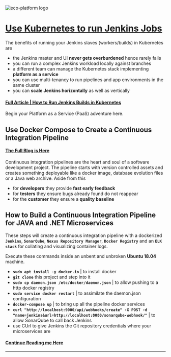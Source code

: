 
![eco-platform logo](media/eco-platform.co.uk-logo.png "Kubernetes Clusters, Terraform, Gollum Wiki for DevOps Engineers")


# [Use Kubernetes to run Jenkins Jobs](/pipeline/kubernetes/)

The benefits of running your Jenkins slaves (workers/builds) in Kubernetes are

- the Jenkins master and UI **never gets overburdened** hence rarely fails
- you can run a complex Jenkins workload locally against branches
- a different team can manage the Kubernetes stack implementing **platform as a service**
- you can use multi-tenancy to run pipelines and app environments in the same cluster
- you can **scale Jenkins horizontally** as well as vertically

#### [Full Article | How to Run Jenkins Builds in Kubernetes](pipeline/kubernetes/)

Begin your Platform as a Service (PaaS) adventure here.

## Use Docker Compose to Create a Continuous Integration Pipeline

#### [The Full Blog is Here](ci/ci)

Continuous integration pipelines are the heart and soul of a software development project. The pipeline starts with version controlled assets and creates something deployable like a docker image, database evolution files or a Java web archive. Aside from this

- for **developers** they provide **fast early feedback**
- for **testers** they ensure bugs already found do not reappear
- for the **customer** they ensure a **quality baseline**

## How to Build a Continuous Integration Pipeline for JAVA and .NET Microservices

These steps will create a continuous integration pipeline with a dockerized **`Jenkins`**, **`SonarQube`**, **`Nexus Repository Manager`**, **`Docker Registry`** and an **`ELK stack`** for collating and visualizing container logs.

Execute these commands inside an unbent and unbroken **Ubuntu 18.04** machine.

- **`sudo apt install -y docker.io`** | to install docker
- **`git clone`** this project and step into it
- **`sudo cp daemon.json /etc/docker/daemon.json`** | to allow pushing to a http docker registry
- **`sudo service docker restart`** | to assimilate the daemon.json configuration
- **`docker-compose up`** | to bring up all the pipeline docker services
- **`curl "http://localhost:9000/api/webhooks/create" -X POST -d "name=jenkins&url=http://localhost:8080/sonarqube-webhook/"`** | to allow SonarQube to call back Jenkins
- use CUrl to give Jenkins the Git repository credentials where your microservices are

#### [Continue Reading me Here](ci/ci)

---

